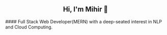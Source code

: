 



<h2 align="center"> Hi, I'm Mihir 👋</h2>
#### Full Stack Web Developer(MERN) with a deep-seated interest in NLP and Cloud Computing.
<!--
**MihirDesh/MihirDesh** is a ✨ _special_ ✨ repository because its `README.md` (this file) appears on your GitHub profile.

Here are some ideas to get you started:


- 🔭 I’m currently working on ...
- 🌱 I’m currently learning ...
- 👯 I’m looking to collaborate on ...
- 🤔 I’m looking for help with ...
- 💬 Ask me about ...
- 📫 How to reach me: ...
- 😄 Pronouns: ...
- ⚡ Fun fact: ...
-->
### :computer: Languages, Frameworks and Tools
-Programming Languages : C++, Java, Python <br/>
-Web Technologies : HTML5, CSS3, React, NodeJS <br/>
-Databases : MongoDB <br/>
-Frameworks and Libraries : Express.js <br/>
-DevOps : Amazon Web Services(AWS), Azure, Docker <br/>

###	:incoming_envelope: Get In Touch
Email : <mihirdesh23@gmail.com> <br/>
LinkedIn : <https://www.linkedin.com/in/mihirdesh/> <br/>
